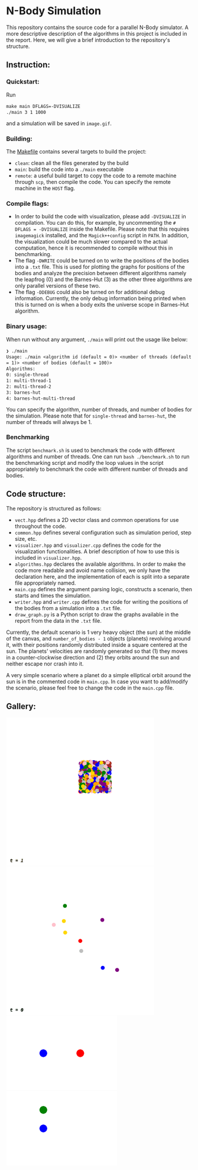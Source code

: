 # N-Body Simulation

This repository contains the source code for a parallel N-Body simulator. A more descriptive description of the algorithms in this project is included in the report.
Here, we will give a brief introduction to the repository's structure.

## Instruction:
### Quickstart:
Run
```
make main DFLAGS=-DVISUALIZE
./main 3 1 1000
```
and a simulation will be saved in `image.gif`.

### Building:
The [Makefile](https://github.com/nhat-vo/n-body-simulation/blob/main/Makefile) contains several targets to build the project:
- `clean`: clean all the files generated by the build
- `main`: build the code into a `./main` executable
- `remote`: a useful build target to copy the code to a remote machine through `scp`, then compile the code. You can specify the remote machine in the `HOST` flag.

### Compile flags:
- In order to build the code with visualization, please add `-DVISUALIZE` in compilation. You can do this, for example, by uncommenting the `# DFLAGS = -DVISUALIZE` inside the Makefile.
Please note that this requires `imagemagick` installed, and the `Magick++config` script in `PATH`.
In addition, the visualization could be much slower compared to the actual computation, hence it is recommended to compile without this in benchmarking.
- The flag `-DWRITE` could be turned on to write the positions of the bodies into a ``.txt`` file. This is used for plotting the graphs for positions of the bodies and analyze the precision between different algorithms namely the leapfrog ($0$) and the Barnes-Hut ($3$) as the other three algorithms are only parallel versions of these two.
- The flag `-DDEBUG` could also be turned on for additional debug information.
Currently, the only debug information being printed when this is turned on is when a body exits the universe scope in Barnes-Hut algorithm.

### Binary usage:
When run without any argument, `./main` will print out the usage like below:
```
❯ ./main
Usage: ./main <algorithm id (default = 0)> <number of threads (default = 1)> <number of bodies (default = 100)>
Algorithms:
0: single-thread
1: multi-thread-1
2: multi-thread-2
3: barnes-hut
4: barnes-hut-multi-thread
```
You can specify the algorithm, number of threads, and number of bodies for the simulation. Please note that for `single-thread` and `barnes-hut`, the number of threads will always be 1.

### Benchmarking
The script `benchmark.sh` is used to benchmark the code with different algorithms and number of threads. One can run `bash ./benchmark.sh` to run the benchmarking script and modify the loop values in the script appropriately to benchmark the code with different number of threads and bodies.

## Code structure:
The repository is structured as follows:
- `vect.hpp` defines a 2D vector class and common operations for use throughout the code.
- `common.hpp` defines several configuration such as simulation period, step size, etc.
- `visualizer.hpp` and `visualizer.cpp` defines the code for the visualization functionalities. A brief description of how to use this is included in `visualizer.hpp`.
- `algorithms.hpp` declares the available algorithms.
In order to make the code more readable and avoid name collision, we only have the declaration here, and the implementation of each is split into a separate file appropriately named.
- `main.cpp` defines the argument parsing logic, constructs a scenario, then starts and times the simulation.
- `writer.hpp` and `writer.cpp` defines the code for writing the positions of the bodies from a simulation into a ``.txt`` file.
- `draw_graph.py` is a Python script to draw the graphs available in the report from the data in the ``.txt`` file.

Currently, the default scenario is 1 very heavy object (the sun) at the middle of the canvas, and `number_of_bodies - 1` objects (planets) revolving around it, with
their positions randomly distributed inside a square centered at the sun.
The planets' velocities are randomly generated so that (1) they moves in a counter-clockwise direction and (2) they orbits around the sun and neither escape nor crash into it.

A very simple scenario where a planet do a simple elliptical orbit around the sun is in the commented code in `main.cpp`.
In case you want to add/modify the scenario, please feel free to change the code in the `main.cpp` file.

## Gallery:
![1000 bodies spiraling around the sun](https://github.com/nhat-vo/n-body-simulation/blob/8c6317ca7d945acc58f24139f4c1a673f597bc1a/images/1000-bodies.gif)
![Bodies orbiting around the sun](https://github.com/nhat-vo/n-body-simulation/blob/8c6317ca7d945acc58f24139f4c1a673f597bc1a/image.gif)
![Binary stars](https://github.com/nhat-vo/n-body-simulation/blob/8c6317ca7d945acc58f24139f4c1a673f597bc1a/images/binary-stars-close.gif)
![Circular orbit](https://github.com/nhat-vo/n-body-simulation/blob/8c6317ca7d945acc58f24139f4c1a673f597bc1a/images/circle-orbit.gif)
